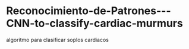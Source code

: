 # Reconocimiento-de-Patrones---CNN-to-classify-cardiac-murmurs
algoritmo para clasificar soplos cardiacos
